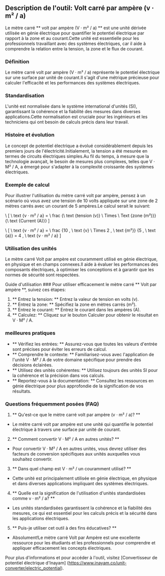 ## Description de l'outil: Volt carré par ampère (v · m² / a)

Le mètre carré ** volt par ampère (V · m² / a) ** est une unité dérivée utilisée en génie électrique pour quantifier le potentiel électrique par rapport à la zone et au courant.Cette unité est essentielle pour les professionnels travaillant avec des systèmes électriques, car il aide à comprendre la relation entre la tension, la zone et le flux de courant.

### Définition
Le mètre carré volt par ampère (V · m² / a) représente le potentiel électrique sur une surface par unité de courant.Il s'agit d'une métrique précieuse pour calculer l'efficacité et les performances des systèmes électriques.

### Standardisation
L'unité est normalisée dans le système international d'unités (SI), garantissant la cohérence et la fiabilité des mesures dans diverses applications.Cette normalisation est cruciale pour les ingénieurs et les techniciens qui ont besoin de calculs précis dans leur travail.

### Histoire et évolution
Le concept de potentiel électrique a évolué considérablement depuis les premiers jours de l'électricité.Initialement, la tension a été mesurée en termes de circuits électriques simples.Au fil du temps, à mesure que la technologie avançait, le besoin de mesures plus complexes, telles que V · M² / A, a émergé pour s'adapter à la complexité croissante des systèmes électriques.

### Exemple de calcul
Pour illustrer l'utilisation du mètre carré volt par ampère, pensez à un scénario où vous avez une tension de 10 volts appliquée sur une zone de 2 mètres carrés avec un courant de 5 ampères.Le calcul serait le suivant:

\ [
\ text {v · m² / a} = \ frac {\ text {tension (v)} \ Times \ Text {zone (m²)}} {\ text {Current (A)}}
\]

\ [
\ text {v · m² / a} = \ frac {10 \, \ text {v} \ Times 2 \, \ text {m²}} {5 \, \ text {a}} = 4 \, \ text {v · m² / a}
\]

### Utilisation des unités
Le mètre carré Volt par ampère est couramment utilisé en génie électrique, en physique et en champs connexes.Il aide à évaluer les performances des composants électriques, à optimiser les conceptions et à garantir que les normes de sécurité sont respectées.

Guide d'utilisation ###
Pour utiliser efficacement le mètre carré ** Volt par ampère **, suivez ces étapes:
1. ** Entrez la tension: ** Entrez la valeur de tension en volts (v).
2. ** Entrez la zone: ** Spécifiez la zone en mètres carrés (m²).
3. ** Entrez le courant: ** Entrez le courant dans les ampères (A).
4. ** Calculez: ** Cliquez sur le bouton Calculer pour obtenir le résultat en V · M² / A.

### meilleures pratiques
- ** Vérifiez les entrées: ** Assurez-vous que toutes les valeurs d'entrée sont précises pour éviter les erreurs de calcul.
- ** Comprendre le contexte: ** Familiarisez-vous avec l'application de l'unité V · M² / A de votre domaine spécifique pour prendre des décisions éclairées.
- ** Utilisez des unités cohérentes: ** Utilisez toujours des unités SI pour la cohérence et la précision dans vos calculs.
- ** Reportez-vous à la documentation: ** Consultez les ressources en génie électrique pour plus approfondie de la signification de vos résultats.

### Questions fréquemment posées (FAQ)

1. ** Qu'est-ce que le mètre carré volt par ampère (v · m² / a)? **
- Le mètre carré volt par ampère est une unité qui quantifie le potentiel électrique à travers une surface par unité de courant.

2. ** Comment convertir V · M² / A en autres unités? **
- Pour convertir V · M² / A en autres unités, vous devrez utiliser des facteurs de conversion spécifiques aux unités auxquelles vous souhaitez convertir.

3. ** Dans quel champ est V · m² / un couramment utilisé? **
- Cette unité est principalement utilisée en génie électrique, en physique et dans diverses applications impliquant des systèmes électriques.

4. ** Quelle est la signification de l'utilisation d'unités standardisées comme v · m² / a? **
- Les unités standardisées garantissent la cohérence et la fiabilité des mesures, ce qui est essentiel pour les calculs précis et la sécurité dans les applications électriques.

5. ** Puis-je utiliser cet outil à des fins éducatives? **
- Absolument!Le mètre carré Volt par Ampère est une excellente ressource pour les étudiants et les professionnels pour comprendre et appliquer efficacement les concepts électriques.

Pour plus d'informations et pour accéder à l'outil, visitez [Convertisseur de potentiel électrique d'Inayam] (https://www.inayam.co/unit-converter/electric_potential).